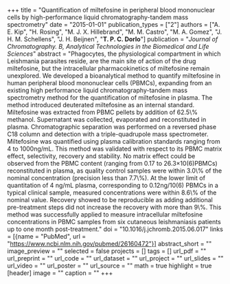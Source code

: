 +++
title = "Quantification of miltefosine in peripheral blood mononuclear cells by high-performance liquid chromatography-tandem mass spectrometry"
date = "2015-01-01"
publication_types = ["2"]
authors = ["A. E. Kip", "H. Rosing", "M. J. X. Hillebrand", "M. M. Castro", "M. A. Gomez", "J. H. M. Schellens", "J. H. Beijnen", "**T. P. C. Dorlo**"]
publication = "_Journal of Chromatography. B, Analytical Technologies in the Biomedical and Life Sciences_"
abstract = "Phagocytes, the physiological compartment in which Leishmania parasites reside, are the main site of action of the drug miltefosine, but the intracellular pharmacokinetics of miltefosine remain unexplored. We developed a bioanalytical method to quantify miltefosine in human peripheral blood mononuclear cells (PBMCs), expanding from an existing high performance liquid chromatography-tandem mass spectrometry method for the quantification of miltefosine in plasma. The method introduced deuterated miltefosine as an internal standard. Miltefosine was extracted from PBMC pellets by addition of 62.5\\% methanol. Supernatant was collected, evaporated and reconstituted in plasma. Chromatographic separation was performed on a reversed phase C18 column and detection with a triple-quadrupole mass spectrometer. Miltefosine was quantified using plasma calibration standards ranging from 4 to 1000ng/mL. This method was validated with respect to its PBMC matrix effect, selectivity, recovery and stability. No matrix effect could be observed from the PBMC content (ranging from 0.17 to 26.3×10(6)PBMCs) reconstituted in plasma, as quality control samples were within 3.0\\% of the nominal concentration (precision less than 7.7\\%). At the lower limit of quantitation of 4 ng/mL plasma, corresponding to 0.12ng/10(6) PBMCs in a typical clinical sample, measured concentrations were within 8.6\\% of the nominal value. Recovery showed to be reproducible as adding additional pre-treatment steps did not increase the recovery with more than 9\\%. This method was successfully applied to measure intracellular miltefosine concentrations in PBMC samples from six cutaneous leishmaniasis patients up to one month post-treatment."
doi = "10.1016/j.jchromb.2015.06.017"
links = [{name = "PubMed", url = "https://www.ncbi.nlm.nih.gov/pubmed/26160472"}]
abstract_short = ""
image_preview = ""
selected = false
projects = []
tags = []
url_pdf = ""
url_preprint = ""
url_code = ""
url_dataset = ""
url_project = ""
url_slides = ""
url_video = ""
url_poster = ""
url_source = ""
math = true
highlight = true
[header]
image = ""
caption = ""
+++
